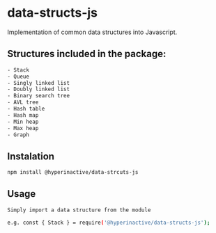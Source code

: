 # data-structs-js

Implementation of common data structures into Javascript.

## Structures included in the package:
```bash
- Stack
- Queue
- Singly linked list
- Doubly linked list
- Binary search tree
- AVL tree
- Hash table
- Hash map
- Min heap
- Max heap
- Graph
```

## Instalation

```bash
npm install @hyperinactive/data-strcuts-js
```

## Usage

```bash
Simply import a data structure from the module

e.g. const { Stack } = require('@hyperinactive/data-structs-js');
```

